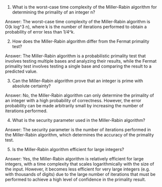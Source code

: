 

1) What is the worst-case time complexity of the Miller-Rabin algorithm for determining the primality of an integer n? 

Answer: The worst-case time complexity of the Miller-Rabin algorithm is O(k log^3 n), where k is the number of iterations performed to obtain a probability of error less than 1/4^k. 

2) How does the Miller-Rabin algorithm differ from the Fermat primality test? 

Answer: The Miller-Rabin algorithm is a probabilistic primality test that involves testing multiple bases and analyzing their results, while the Fermat primality test involves testing a single base and comparing the result to a predicted value. 

3) Can the Miller-Rabin algorithm prove that an integer is prime with absolute certainty? 

Answer: No, the Miller-Rabin algorithm can only determine the primality of an integer with a high probability of correctness. However, the error probability can be made arbitrarily small by increasing the number of iterations performed. 

4) What is the security parameter used in the Miller-Rabin algorithm? 

Answer: The security parameter is the number of iterations performed in the Miller-Rabin algorithm, which determines the accuracy of the primality test. 

5) Is the Miller-Rabin algorithm efficient for large integers? 

Answer: Yes, the Miller-Rabin algorithm is relatively efficient for large integers, with a time complexity that scales logarithmically with the size of the input. However, it becomes less efficient for very large integers (e.g. with thousands of digits) due to the large number of iterations that must be performed to achieve a high level of confidence in the primality result.